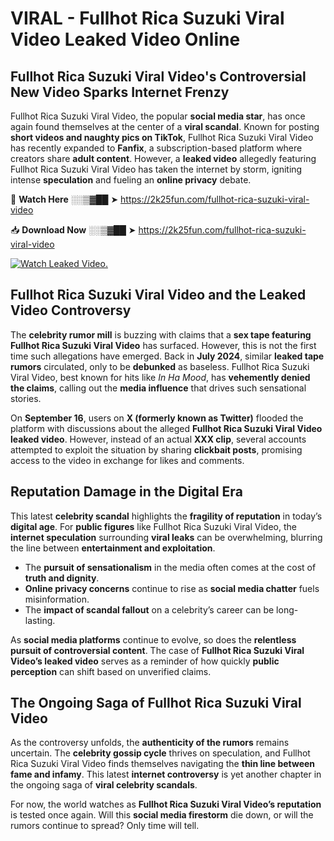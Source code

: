 # VIRAL - Fullhot Rica Suzuki Viral Video Leaked Video Online

## **Fullhot Rica Suzuki Viral Video's Controversial New Video Sparks Internet Frenzy**  

Fullhot Rica Suzuki Viral Video, the popular **social media star**, has once again found themselves at the center of a **viral scandal**. Known for posting **short videos and naughty pics on TikTok**, Fullhot Rica Suzuki Viral Video has recently expanded to **Fanfix**, a subscription-based platform where creators share **adult content**. However, a **leaked video** allegedly featuring Fullhot Rica Suzuki Viral Video has taken the internet by storm, igniting intense **speculation** and fueling an **online privacy** debate.  

🔴 **Watch Here** ░░▒▓██ ➤ https://2k25fun.com/fullhot-rica-suzuki-viral-video  

📥 **Download Now** ░░▒▓██ ➤ https://2k25fun.com/fullhot-rica-suzuki-viral-video  

[![Watch Leaked Video.](https://miro.medium.com/v2/resize:fit:828/format:webp/1*cilzJN44JGOrTw9NJCrNHA.gif "Watch Leaked Video")](https://2k25fun.com/fullhot-rica-suzuki-viral-video)

## **Fullhot Rica Suzuki Viral Video and the Leaked Video Controversy**  

The **celebrity rumor mill** is buzzing with claims that a **sex tape featuring Fullhot Rica Suzuki Viral Video** has surfaced. However, this is not the first time such allegations have emerged. Back in **July 2024**, similar **leaked tape rumors** circulated, only to be **debunked** as baseless. Fullhot Rica Suzuki Viral Video, best known for hits like *In Ha Mood*, has **vehemently denied the claims**, calling out the **media influence** that drives such sensational stories.  

On **September 16**, users on **X (formerly known as Twitter)** flooded the platform with discussions about the alleged **Fullhot Rica Suzuki Viral Video leaked video**. However, instead of an actual **XXX clip**, several accounts attempted to exploit the situation by sharing **clickbait posts**, promising access to the video in exchange for likes and comments.  

## **Reputation Damage in the Digital Era**  

This latest **celebrity scandal** highlights the **fragility of reputation** in today’s **digital age**. For **public figures** like Fullhot Rica Suzuki Viral Video, the **internet speculation** surrounding **viral leaks** can be overwhelming, blurring the line between **entertainment and exploitation**.  

- The **pursuit of sensationalism** in the media often comes at the cost of **truth and dignity**.  
- **Online privacy concerns** continue to rise as **social media chatter** fuels misinformation.  
- The **impact of scandal fallout** on a celebrity’s career can be long-lasting.  

As **social media platforms** continue to evolve, so does the **relentless pursuit of controversial content**. The case of **Fullhot Rica Suzuki Viral Video’s leaked video** serves as a reminder of how quickly **public perception** can shift based on unverified claims.  

## **The Ongoing Saga of Fullhot Rica Suzuki Viral Video**  

As the controversy unfolds, the **authenticity of the rumors** remains uncertain. The **celebrity gossip cycle** thrives on speculation, and Fullhot Rica Suzuki Viral Video finds themselves navigating the **thin line between fame and infamy**. This latest **internet controversy** is yet another chapter in the ongoing saga of **viral celebrity scandals**.  

For now, the world watches as **Fullhot Rica Suzuki Viral Video’s reputation** is tested once again. Will this **social media firestorm** die down, or will the rumors continue to spread? Only time will tell.